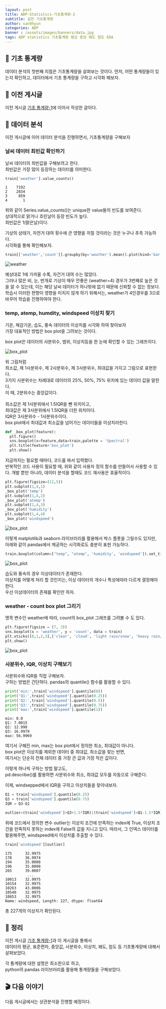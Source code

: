 ```yaml
---
layout: post
title: ADP-Statistics-기초통계량-2
subtitle: 실전 기초통계량
author: san9hyun
categories: ADP
banner : /assets/images/banners/data.jpg
tags: ADP statistics 기초통계량 평균 중앙 왜도 첨도 EDA
---
```


## 🔑 기초 통계량

데이터 분석의 첫번째 지점은 기초통계량을 살펴보는 것이다.
먼저, 어떤 통계량들이 있는지 확인하고, 데이터에서 기초 통계량을 구하고 시각화 해보자.

## 🚪 이전 게시글

이전 게시글 [기초 통계량-1](https://predictorssh.github.io/adp/2022/03/11/ADP-statistics-0.html)에 이어서 작성한 글이다.


## 🐌 데이터 분석
이전 게시글에 이어 데이터 분석을 진행하면서, 기초통계량을 구해보자

### 날씨 데이터 최빈값 확인하기
날씨 데이터의 최빈값을 구해보려고 한다.<br>
최빈값은 가장 많이 등장하는 데이터를 의미한다.

```python
train['weather'].value_counts()
```

```text
1    7192
2    2834
3     859
4       1
```

위와 같이 Series.value_counts()는 unique한 value들의 빈도를 보여준다. <br>
상대적으로 맑거나 흐린날이 등장 빈도가 높다.<br>
최빈값은 1(맑은날)이다.

기상의 상태가, 자전거 대여 횟수에 큰 영향을 끼칠 것이라는 것은 누구나 추측 가능하다.<br> 
시각화를 통해 확인해보자.

```python
train[['weather','count']].groupby(by='weather').mean().plot(kind='bar')
```
![weather](/assets/images/contents/ADP_statistics/weather_count.PNG)


예상대로 1에 가까울 수록, 자건거 대여 수는 많았다.<br>
그러나 많은 비, 눈, 번개로 기상이 매우 안좋은 (weather=4) 경우가 3번째로 높은 것을 알 수 있는데, 이는 해당 날씨 데이터가 하나밖에 없기 때문에 신뢰할 수 없는 정보다. <br>
학습시 이러한 편향이 영향을 미치지 않게 하기 위해서는, weather가 4인경우를 3으로 바꾸어 학습을 진행하여야 한다.


### temp, atemp, humdity, windspeed 이상치 찾기
기온, 체감기온, 습도, 풍속 데이터의 이상치를 시각화 하여 찾아보자 <br>
가장 대표적인 방법은 box plot을 그려보는 것이다. <br>

box plot은 데이터의 사분위수, 범위, 이상치등을 한 눈에 확인할 수 있는 그래프이다.

![box_plot](/assets/images/contents/ADP_statistics/box_plot_0.PNG)

위 그림처럼<br>
최소값, 제 1사분위수, 제 2사분위수, 제 3사분위수, 최대값을 가지고 그림으로 표현한다.<br>
3가지 사분위수는 차례대로 데이터의 25%, 50%, 75% 위치에 있는 데이터 값을 말한다.<br>
이 때, 2분위수는 중앙값이다.<br>
<br>
최소값은 제 1사분위에서 1.5IQR을 뺀 위치이고,<br>
최대값은 제 3사분위에서 1.5IQR을 더한 위치이다.<br>
IQR은 3사분위수 - 1사분위수이다.
<br>
box plot에서 최대값과 최소값을 넘어가는 데이터들을 이상치라한다.


```python
def _box_plot(feature):
  plt.figure()
  sns.boxplot(x=feature,data=train,palette = 'Spectral')
  plt.title(feature+'box_plot')
  plt.show()
```

지금까지는 필요할 때마다, 코드를 짜서 입력했다.<br>
반복적인 코드 사용이 필요할 때, 위와 같이 사용자 정의 함수를 만들어서 사용할 수 있다.
개발 뿐만 아니라, 데이터 분석을 할때도 코드 재사용은 효율적이다.<br>

```python
plt.figure(figsize=(12,5))
plt.subplot(1,4,1)
_box_plot('temp')
plt.subplot(1,4,2)
_box_plot('atemp')
plt.subplot(1,4,3)
_box_plot('humidity')
plt.subplot(1,4,4)
_box_plot('windspeed')
```

![box_plot](/assets/images/contents/ADP_statistics/box_plot.PNG)

이렇게 matplotlib과 seaborn 라이브러리를 활용해서 박스 플롯을 그릴수도 있지만,<br>
아래와 같이 pandas에서 제공하는 시각화로도 충분히 표현 가능하다.<br>

```python
train.boxplot(column=["temp", "atemp", 'humidity', 'windspeed']).set_title('Boxplots of Temp, Atemp Humidity, and Windspeed') 
```

![box_plot](/assets/images/contents/ADP_statistics/pd_box_plot.PNG)

습도와 풍속의 경우 이상데이터가 존재한다. <br>
이상치를 어떻게 처리 할 것인지는, 이상 데이터의 개수나 특성에따라 다르게 결정해야한다.<br>
우선 이상데이터의 존재를 확인만 하자.

### weather - count box plot 그리기
명목 변수인 weather에 따라, count의 box_plot 그래프를 그려볼 수 도 있다.

```python
plt.figure(figsize = (7, 3))
sns.boxplot(x = 'weather', y = 'count', data = train)
plt.xticks([0,1,2,3],['clear', 'cloud', 'light rain/snow', 'heavy rain/snow'])
plt.show()
```

![box_plot](/assets/images/contents/ADP_statistics/weather_box_plot.PNG)

### 사분위수, IQR, 이상치 구해보기

사분위수와 IQR을 직접 구해보자.<br>
구하는 방법은 간단하다. pandas의 quantile() 함수를 활용할 수 있다.

```python
print('min:',train['windspeed'].quantile(0))
print('Q1:',train['windspeed'].quantile(0.25))
print('Q2:',train['windspeed'].quantile(0.5))
print('Q3:',train['windspeed'].quantile(0.75))
print('max:',train['windspeed'].quantile(1))
```

```text
min: 0.0
Q1: 7.0015
Q2: 12.998
Q3: 16.9979
max: 56.9969
```
여기서 구해진 min, max는 box plot에서 정의한 최소, 최대값이 아니다.<br>
box plot은 이상치를 제외한 데이터 중 최대값, 최소값을 찾는 반면,<br>
여기서는 단순히 전체 데이터 중 가장 큰 값과 가장 작은 값이다.

이렇게 하나씩 구하는 방법 말고도,<br>
pd.describe()를 활용하면 사분위수와 최소, 최대값 모두를 자동으로 구해준다.<br>


이제, windsepped에서 IQR을 구하고 이상치들을 찾아내보자.

```python
Q1 = train['windspeed'].quantile(0.25)
Q3 = train['windspeed'].quantile(0.75)
IQR = Q3-Q1

outlier=(train['windspeed']>Q3+1.5*IQR)|(train['windspeed']<Q1-1.5*IQR)
```
위에 코드에서 정의한 변수 outlier는 이상치 조건에 만족하는 index에 True, 이상치 조건을 만족하지 못하는 index에 False의 값을 지니고 있다.
따라서, 그 인덱스 데이터를 활용해주면, windspeed에서 이상치를 추출할 수 있다.

```python
train['windspeed'][outlier]
```
```text
175      32.9975
178      36.9974
194      35.0008
196      35.0008
265      39.0007
          ...   
10013    32.9975
10154    32.9975
10263    43.0006
10540    32.9975
10853    32.9975
Name: windspeed, Length: 227, dtype: float64
```
총 227개의 이상치가 확인된다.<br>


## 📌 정리

이전 게시글 [기초 통계량-1](https://predictorssh.github.io/adp/2022/03/11/ADP-statistics-0.html)과 이 게시글을 통해서<br>
데이터의 평균, 표준편차, 중앙값, 사분위수, 이상치, 왜도, 첨도 등 기초통계량에 대해서 살펴보았다.<br>

각 통계량에 대한 설명은 최소한으로 하고,<br>
python의 pandas 라이브러리를 활용해 통계량들을 구해보았다.<br>

## 🎬 다음 이야기

다음 게시글에서는 상관분석을 진행할 예정이다.
